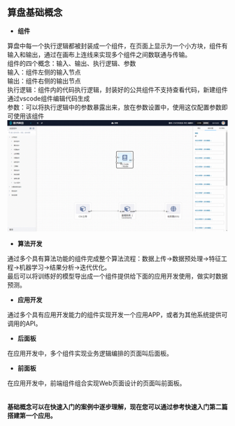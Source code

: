 ## 算盘基础概念

- **组件**

算盘中每一个执行逻辑都被封装成一个组件，在页面上显示为一个小方块，组件有输入和输出，通过在画布上连线来实现多个组件之间数联通与传输。<br />组件的四个概念：输入、输出、执行逻辑、参数<br />输入：组件左侧的输入节点<br />输出：组件右侧的输出节点<br />执行逻辑：组件内的代码执行逻辑，封装好的公共组件不支持查看代码，新建组件通过vscode组件编辑代码生成<br />参数：可以将执行逻辑中的参数暴露出来，放在参数设置中，使用这仅配置参数即可使用该组件<br />![image.png](./img/1576487832027-42faf947-2ad3-4992-85ab-416b4e975bd1.png#height=969&id=DP2ph&name=image.png&originHeight=969&originWidth=1920&originalType=binary&size=1711425&status=done&style=none&width=1920)<br />

- **算法开发**

通过多个具有算法功能的组件完成整个算法流程：数据上传->数据预处理->特征工程->机器学习->结果分析->迭代优化。<br />最后可以将训练好的模型导出成一个组件提供给下面的应用开发使用，做实时数据预测。<br />

- **应用开发**

通过多个具有应用开发能力的组件实现开发一个应用APP，或者为其他系统提供可调用的API。<br />

- **后面板**

在应用开发中，多个组件实现业务逻辑编排的页面叫后面板。<br />

- **前面板**

在应用开发中，前端组件组合实现Web页面设计的页面叫前面板。<br />
<br />
<br />**基础概念可以在快速入门的案例中逐步理解，现在您可以通过参考快速入门第二篇搭建第一个应用。**<br />
